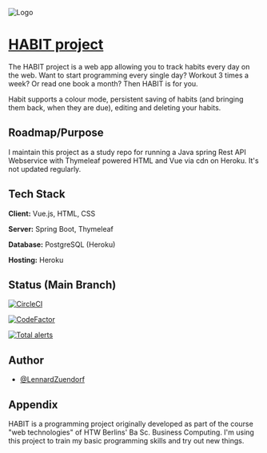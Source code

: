 ![Logo](https://raw.githubusercontent.com/LennardZuendorf/HABIT/workingBranch/src/main/resources/static/img/logo_long.svg)

# [HABIT project](https://habit-project.herokuapp.com/)

The HABIT project is a web app allowing you to track habits every day on the web.
Want to start programming every single day? Workout 3 times a week? Or read one book a month? Then HABIT is for you.

Habit supports a colour mode, persistent saving of habits (and bringing them back, when they are due), editing and deleting your habits.

## Roadmap/Purpose
I maintain this project as a study repo for running a Java spring Rest API Webservice with Thymeleaf powered HTML and Vue via cdn on Heroku. It's not updated regularly. 

## Tech Stack

**Client:** Vue.js, HTML, CSS

**Server:** Spring Boot, Thymeleaf

**Database:** PostgreSQL (Heroku)

**Hosting:** Heroku


## Status (Main Branch)

[![CircleCI](https://circleci.com/gh/LennardZuendorf/project_habitus/tree/main.svg?style=shield)](https://circleci.com/gh/circleci/circleci-docs)

[![CodeFactor](https://www.codefactor.io/repository/github/lennardzuendorf/project_habitus/badge)](https://www.codefactor.io/repository/github/lennardzuendorf/project_habitus)

[![Total alerts](https://img.shields.io/lgtm/alerts/g/LennardZuendorf/project_habitus.svg?logo=lgtm&logoWidth=18)](https://lgtm.com/projects/g/LennardZuendorf/project_habitus/alerts/)

## Author

- [@LennardZuendorf](https://github.com/LennardZuendorf)


## Appendix

HABIT is a programming project originally developed as part of the course "web technologies" of HTW Berlins' Ba Sc. Business Computing. I'm using this project to train my basic programming skills and try out new things. 


